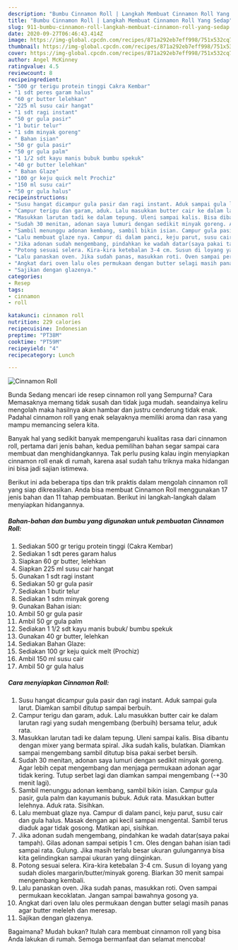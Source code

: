 ```yaml
---
description: "Bumbu Cinnamon Roll | Langkah Membuat Cinnamon Roll Yang Sedap"
title: "Bumbu Cinnamon Roll | Langkah Membuat Cinnamon Roll Yang Sedap"
slug: 911-bumbu-cinnamon-roll-langkah-membuat-cinnamon-roll-yang-sedap
date: 2020-09-27T06:46:43.414Z
image: https://img-global.cpcdn.com/recipes/871a292eb7eff998/751x532cq70/cinnamon-roll-foto-resep-utama.jpg
thumbnail: https://img-global.cpcdn.com/recipes/871a292eb7eff998/751x532cq70/cinnamon-roll-foto-resep-utama.jpg
cover: https://img-global.cpcdn.com/recipes/871a292eb7eff998/751x532cq70/cinnamon-roll-foto-resep-utama.jpg
author: Angel McKinney
ratingvalue: 4.5
reviewcount: 8
recipeingredient:
- "500 gr terigu protein tinggi Cakra Kembar"
- "1 sdt peres garam halus"
- "60 gr butter lelehkan"
- "225 ml susu cair hangat"
- "1 sdt ragi instant"
- "50 gr gula pasir"
- "1 butir telur"
- "1 sdm minyak goreng"
- " Bahan isian"
- "50 gr gula pasir"
- "50 gr gula palm"
- "1 1/2 sdt kayu manis bubuk bumbu spekuk"
- "40 gr butter lelehkan"
- " Bahan Glaze"
- "100 gr keju quick melt Prochiz"
- "150 ml susu cair"
- "50 gr gula halus"
recipeinstructions:
- "Susu hangat dicampur gula pasir dan ragi instant. Aduk sampai gula larut. Diamkan sambil ditutup sampai berbuih."
- "Campur terigu dan garam, aduk. Lalu masukkan butter cair ke dalam larutan ragi yang sudah mengembang (berbuih) bersama telur, aduk rata."
- "Masukkan larutan tadi ke dalam tepung. Uleni sampai kalis. Bisa dibantu dengan mixer yang bermata spiral. Jika sudah kalis, bulatkan. Diamkan sampai mengembang sambil ditutup bisa pakai serbet bersih."
- "Sudah 30 menitan, adonan saya lumuri dengan sedikit minyak goreng. Agar lebih cepat mengembang dan menjaga permukaan adonan agar tidak kering. Tutup serbet lagi dan diamkan sampai mengembang (-+30 menit lagi)."
- "Sambil menunggu adonan kembang, sambil bikin isian. Campur gula pasir, gula palm dan kayumanis bubuk. Aduk rata. Masukkan butter lelehnya. Aduk rata. Sisihkan."
- "Lalu membuat glaze nya. Campur di dalam panci, keju parut, susu cair dan gula halus. Masak dengan api kecil sampai mengental. Sambil terus diaduk agar tidak gosong. Matikan api, sisihkan."
- "Jika adonan sudah mengembang, pindahkan ke wadah datar(saya pakai tampah). Gilas adonan sampai setipis 1 cm. Oles dengan bahan isian tadi sampai rata. Gulung. Jika masih terlalu besar ukuran gulungannya bisa kita gelindingkan sampai ukuran yang diinginkan."
- "Potong sesuai selera. Kira-kira ketebalan 3-4 cm. Susun di loyang yang sudah dioles margarin/butter/minyak goreng. Biarkan 30 menit sampai mengembang kembali."
- "Lalu panaskan oven. Jika sudah panas, masukkan roti. Oven sampai permukaan kecoklatan. Jangan sampai bawahnya gosong ya."
- "Angkat dari oven lalu oles permukaan dengan butter selagi masih panas agar butter meleleh dan meresap."
- "Sajikan dengan glazenya."
categories:
- Resep
tags:
- cinnamon
- roll

katakunci: cinnamon roll 
nutrition: 229 calories
recipecuisine: Indonesian
preptime: "PT38M"
cooktime: "PT59M"
recipeyield: "4"
recipecategory: Lunch

---
```



![Cinnamon Roll](https://img-global.cpcdn.com/recipes/871a292eb7eff998/751x532cq70/cinnamon-roll-foto-resep-utama.jpg)

Bunda Sedang mencari ide resep cinnamon roll yang Sempurna? Cara Memasaknya memang tidak susah dan tidak juga mudah. seandainya keliru mengolah maka hasilnya akan hambar dan justru cenderung tidak enak. Padahal cinnamon roll yang enak selayaknya memiliki aroma dan rasa yang mampu memancing selera kita.



Banyak hal yang sedikit banyak mempengaruhi kualitas rasa dari cinnamon roll, pertama dari jenis bahan, kedua pemilihan bahan segar sampai cara membuat dan menghidangkannya. Tak perlu pusing kalau ingin menyiapkan cinnamon roll enak di rumah, karena asal sudah tahu triknya maka hidangan ini bisa jadi sajian istimewa.


Berikut ini ada beberapa tips dan trik praktis dalam mengolah cinnamon roll yang siap dikreasikan. Anda bisa membuat Cinnamon Roll menggunakan 17 jenis bahan dan 11 tahap pembuatan. Berikut ini langkah-langkah dalam menyiapkan hidangannya.

<!--inarticleads1-->

##### Bahan-bahan dan bumbu yang digunakan untuk pembuatan Cinnamon Roll:

1. Sediakan 500 gr terigu protein tinggi (Cakra Kembar)
1. Sediakan 1 sdt peres garam halus
1. Siapkan 60 gr butter, lelehkan
1. Siapkan 225 ml susu cair hangat
1. Gunakan 1 sdt ragi instant
1. Sediakan 50 gr gula pasir
1. Sediakan 1 butir telur
1. Sediakan 1 sdm minyak goreng
1. Gunakan  Bahan isian:
1. Ambil 50 gr gula pasir
1. Ambil 50 gr gula palm
1. Sediakan 1 1/2 sdt kayu manis bubuk/ bumbu spekuk
1. Gunakan 40 gr butter, lelehkan
1. Sediakan  Bahan Glaze:
1. Sediakan 100 gr keju quick melt (Prochiz)
1. Ambil 150 ml susu cair
1. Ambil 50 gr gula halus




<!--inarticleads2-->

##### Cara menyiapkan Cinnamon Roll:

1. Susu hangat dicampur gula pasir dan ragi instant. Aduk sampai gula larut. Diamkan sambil ditutup sampai berbuih.
1. Campur terigu dan garam, aduk. Lalu masukkan butter cair ke dalam larutan ragi yang sudah mengembang (berbuih) bersama telur, aduk rata.
1. Masukkan larutan tadi ke dalam tepung. Uleni sampai kalis. Bisa dibantu dengan mixer yang bermata spiral. Jika sudah kalis, bulatkan. Diamkan sampai mengembang sambil ditutup bisa pakai serbet bersih.
1. Sudah 30 menitan, adonan saya lumuri dengan sedikit minyak goreng. Agar lebih cepat mengembang dan menjaga permukaan adonan agar tidak kering. Tutup serbet lagi dan diamkan sampai mengembang (-+30 menit lagi).
1. Sambil menunggu adonan kembang, sambil bikin isian. Campur gula pasir, gula palm dan kayumanis bubuk. Aduk rata. Masukkan butter lelehnya. Aduk rata. Sisihkan.
1. Lalu membuat glaze nya. Campur di dalam panci, keju parut, susu cair dan gula halus. Masak dengan api kecil sampai mengental. Sambil terus diaduk agar tidak gosong. Matikan api, sisihkan.
1. Jika adonan sudah mengembang, pindahkan ke wadah datar(saya pakai tampah). Gilas adonan sampai setipis 1 cm. Oles dengan bahan isian tadi sampai rata. Gulung. Jika masih terlalu besar ukuran gulungannya bisa kita gelindingkan sampai ukuran yang diinginkan.
1. Potong sesuai selera. Kira-kira ketebalan 3-4 cm. Susun di loyang yang sudah dioles margarin/butter/minyak goreng. Biarkan 30 menit sampai mengembang kembali.
1. Lalu panaskan oven. Jika sudah panas, masukkan roti. Oven sampai permukaan kecoklatan. Jangan sampai bawahnya gosong ya.
1. Angkat dari oven lalu oles permukaan dengan butter selagi masih panas agar butter meleleh dan meresap.
1. Sajikan dengan glazenya.




Bagaimana? Mudah bukan? Itulah cara membuat cinnamon roll yang bisa Anda lakukan di rumah. Semoga bermanfaat dan selamat mencoba!
